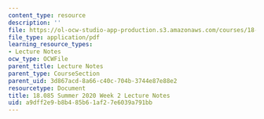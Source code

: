 ```yaml
---
content_type: resource
description: ''
file: https://ol-ocw-studio-app-production.s3.amazonaws.com/courses/18-085-computational-science-and-engineering-i-summer-2020/a9dff2e9b8b485b61af27e6039a791bb_MIT18_085Summer20_lec_w2.pdf
file_type: application/pdf
learning_resource_types:
- Lecture Notes
ocw_type: OCWFile
parent_title: Lecture Notes
parent_type: CourseSection
parent_uid: 3d867acd-8a66-c40c-704b-3744e87e88e2
resourcetype: Document
title: 18.085 Summer 2020 Week 2 Lecture Notes
uid: a9dff2e9-b8b4-85b6-1af2-7e6039a791bb
---
```

